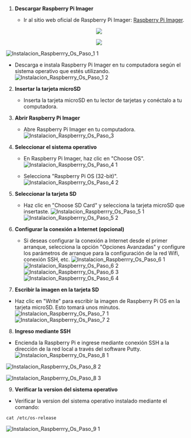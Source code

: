 
1. **Descargar Raspberry Pi Imager**

   - Ir al sitio web oficial de Raspberry Pi Imager: [Raspberry Pi Imager](https://www.raspberrypi.org/software/).
<p align="center">
  <kbd>
    <img src="ruta/a/tu/imagen.png">
  </kbd>
</p>

<p align="center">
  <kbd>
    <img src="![Instalacion_Raspberrry_Os_Paso_1 1](https://github.com/AndresYE/Network_Service_on_Containers/assets/113482367/9ccede86-05fb-42ce-92ce-af2b3963f33b)">
  </kbd>
</p>

![Instalacion_Raspberrry_Os_Paso_1 1](https://github.com/AndresYE/Network_Service_on_Containers/assets/113482367/9ccede86-05fb-42ce-92ce-af2b3963f33b)


   - Descarga e instala Raspberry Pi Imager en tu computadora según el sistema operativo que estés utilizando.
    ![Instalacion_Raspberrry_Os_Paso_1 2](https://github.com/AndresYE/Network_Service_on_Containers/assets/113482367/20d8baa2-6b68-4551-9c56-f325ba404efe)

2. **Insertar la tarjeta microSD**

   - Inserta la tarjeta microSD en tu lector de tarjetas y conéctalo a tu computadora.

3. **Abrir Raspberry Pi Imager**

   - Abre Raspberry Pi Imager en tu computadora.
     ![Instalacion_Raspberrry_Os_Paso_3](https://github.com/AndresYE/Network_Service_on_Containers/assets/113482367/25b4402c-f509-41f3-84d8-13a7295b264d)

4. **Seleccionar el sistema operativo**

   - En Raspberry Pi Imager, haz clic en "Choose OS".
     ![Instalacion_Raspberrry_Os_Paso_4 1](https://github.com/AndresYE/Network_Service_on_Containers/assets/113482367/69b3f1f8-4323-49d4-b63f-440c0d6df755)

   - Selecciona "Raspberry Pi OS (32-bit)".
     ![Instalacion_Raspberrry_Os_Paso_4 2](https://github.com/AndresYE/Network_Service_on_Containers/assets/113482367/1a00092e-2a53-4a54-992b-57dedbc405bb)

5. **Seleccionar la tarjeta SD**

   - Haz clic en "Choose SD Card" y selecciona la tarjeta microSD que insertaste.
     ![Instalacion_Raspberrry_Os_Paso_5 1](https://github.com/AndresYE/Network_Service_on_Containers/assets/113482367/51eac6c7-f0b0-424c-8617-b19dd070f1e0)
     ![Instalacion_Raspberrry_Os_Paso_5 2](https://github.com/AndresYE/Network_Service_on_Containers/assets/113482367/3c03ab3e-2dbc-43cd-b9a3-439487ac8292)

6. **Configurar la conexión a Internet (opcional)**

   - Si deseas configurar la conexión a Internet desde el primer arranque, selecciona la opción "Opciones Avanzadas" y configure los parámetros de arranque para la configuración de la red Wifi, conexión SSH, etc.
     ![Instalacion_Raspberrry_Os_Paso_6 1](https://github.com/AndresYE/Network_Service_on_Containers/assets/113482367/246aba4a-61a0-4e0d-bc15-94c300f85f29)
     ![Instalacion_Raspberrry_Os_Paso_6 2](https://github.com/AndresYE/Network_Service_on_Containers/assets/113482367/b8360e27-4a74-4ca9-81c8-f9739fe680aa)
     ![Instalacion_Raspberrry_Os_Paso_6 3](https://github.com/AndresYE/Network_Service_on_Containers/assets/113482367/4225fcf3-ddaf-4ce5-8411-078c54063815)
     ![Instalacion_Raspberrry_Os_Paso_6 4](https://github.com/AndresYE/Network_Service_on_Containers/assets/113482367/d289ddfe-0e05-4b47-87a7-efd4d314928d)

7. **Escribir la imagen en la tarjeta SD**
- Haz clic en "Write" para escribir la imagen de Raspberry Pi OS en la tarjeta microSD. Esto tomará unos minutos.
     ![Instalacion_Raspberrry_Os_Paso_7 1](https://github.com/AndresYE/Network_Service_on_Containers/assets/113482367/bcf71c9f-8255-459e-b25d-a43b7754469f)
     ![Instalacion_Raspberrry_Os_Paso_7 2](https://github.com/AndresYE/Network_Service_on_Containers/assets/113482367/67ac5657-0297-4700-884e-f444fd3c4176)


8. **Ingreso mediante SSH**

 - Encienda la Raspberry Pi e ingrese mediante conexión SSH a la dirección de la red local a través del software Putty.
![Instalacion_Raspberrry_Os_Paso_8 1](https://github.com/AndresYE/Network_Service_on_Containers/assets/113482367/5786b354-4571-475a-be8e-354f5f1c9fa1)

![Instalacion_Raspberrry_Os_Paso_8 2](https://github.com/AndresYE/Network_Service_on_Containers/assets/113482367/39de3e99-d7d0-48f7-8a4b-dbba5802179b)

![Instalacion_Raspberrry_Os_Paso_8 3](https://github.com/AndresYE/Network_Service_on_Containers/assets/113482367/d93b449e-2600-4cc6-9bc8-46472e703cea)

9. **Verificar la version del sistema operativo**
  - Verificar la version del sistema operativo instalado mediante el comando:

```shell
cat /etc/os-release
```
![Instalacion_Raspberrry_Os_Paso_9 1](https://github.com/AndresYE/Network_Service_on_Containers/assets/113482367/288c5577-0eef-4687-ba10-c85cb4648302)
